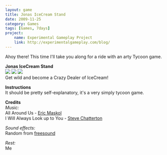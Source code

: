 ```yaml
---
layout: game
title: Jonas IceCream Stand
date: 2009-11-25
category: Games
tags: [Games, 7days]
project:
    name: Experimental Gameplay Project
    link: http://experimentalgameplay.com/blog/
---
```


Ahoy there! This time I'll take you along for a ride with an arty Tycoon game.

**Jonas IceCream Stand**  
![](/media/images/thumbs/ice3.png) ![](/media/images/thumbs/ice1.png) ![](/media/images/thumbs/ice2.png)   
Get wild and become a Crazy Dealer of IceCream!

**Instructions**  
It should be pretty self-explanatory, it's a very simply tycoon game.

**Credits**   
*Music:*  
All Around Us - [Eric Maskol](http://ericmaskol.com/)  
I Will Always Look up to You - [Steve Chatterton](http://www.stevechatterton.com/)

*Sound effects:*  
Random from [freesound](http://www.freesound.org/)

*Rest:*  
Me

